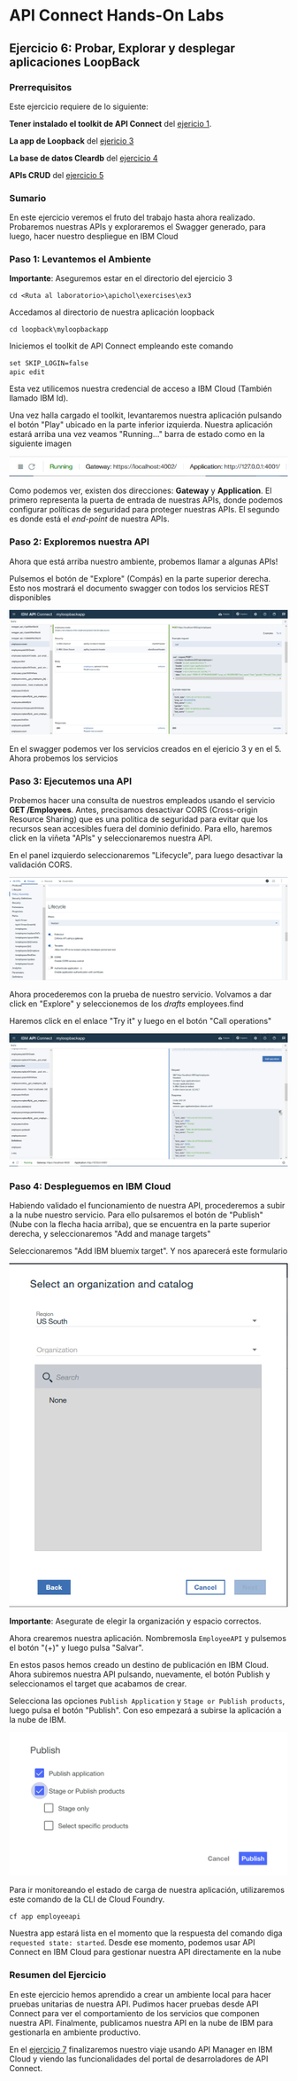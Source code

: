 # API Connect Hands-On Labs

## Ejercicio 6: Probar, Explorar y desplegar aplicaciones LoopBack

### Prerrequisitos

Este ejercicio requiere de lo siguiente:

**Tener instalado el toolkit de API Connect** del [ejericio 1](../ex1).

**La app de Loopback** del [ejericio 3](../ex3)

**La base de datos Cleardb** del [ejercicio 4](../ex4)

**APIs CRUD** del [ejercicio 5](../ex5)

### Sumario

En este ejercicio veremos el fruto del trabajo hasta ahora realizado. Probaremos nuestras APIs y exploraremos el Swagger generado, para luego, hacer nuestro despliegue en IBM Cloud

### Paso 1: Levantemos el Ambiente

**Importante**: Aseguremos estar en el directorio del ejercicio 3

```
cd <Ruta al laboratorio>\apichol\exercises\ex3
```  

Accedamos al directorio de nuestra aplicación loopback

```
cd loopback\myloopbackapp
```

Iniciemos el toolkit de API Connect empleando este comando

```
set SKIP_LOGIN=false
apic edit
```

Esta vez utilicemos nuestra credencial de acceso a IBM Cloud (También llamado IBM Id). 

Una vez halla cargado el toolkit, levantaremos nuestra aplicación pulsando el botón "Play" ubicado en la parte inferior izquierda. Nuestra aplicación estará arriba una vez veamos "Running..." barra de estado como en la siguiente imagen

![Node Running](../../images/ex6/APIC_Noderunning.png)

Como podemos ver, existen dos direcciones: **Gateway** y **Application**. El primero representa la puerta de entrada de nuestras APIs, donde podemos configurar políticas de seguridad para proteger nuestras APIs. El segundo es donde está el _end-point_ de nuestra APIs.

### Paso 2: Exploremos nuestra API

Ahora que está arriba nuestro ambiente, probemos llamar a algunas APIs!

Pulsemos el botón de "Explore" (Compás) en la parte superior derecha. Esto nos mostrará el documento swagger con todos los servicios REST disponibles

![Swagger](../../images/ex6/APIC_Swagger.png)

En el swagger podemos ver los servicios creados en el ejericio 3 y en el 5. Ahora probemos los servicios

### Paso 3: Ejecutemos una API

Probemos hacer una consulta de nuestros empleados usando el servicio **GET /Employees**. Antes, precisamos desactivar CORS (Cross-origin Resource Sharing) que es una política de seguridad para evitar que los recursos sean accesibles fuera del dominio definido. Para ello, haremos click en la viñeta "APIs" y seleccionaremos nuestra API.

En el panel izquierdo seleccionaremos "Lifecycle", para luego desactivar la validación CORS.

![Disabling CORS](../../images/ex6/APIC_DisablingCORS.png)

Ahora procederemos con la prueba de nuestro servicio. Volvamos a dar click en "Explore" y seleccionemos de los _drafts_ employees.find

Haremos click en el enlace "Try it" y luego en el botón "Call operations"

![Testing employees](../../images/ex6/APIC_TestingApi.png)

### Paso 4: Despleguemos en IBM Cloud

Habiendo validado el funcionamiento de nuestra API, procederemos a subir a la nube nuestro servicio. Para ello pulsaremos el botón de "Publish" (Nube con la flecha hacia arriba), que se encuentra en la parte superior derecha, y seleccionaremos "Add and manage targets"

Seleccionaremos "Add IBM bluemix target". Y nos aparecerá este formulario

![Publish to target](../../images/ex6/APIC_PublishToTarget.png)

**Importante**: Asegurate de elegir la organización y espacio correctos. 

Ahora crearemos nuestra aplicación. Nombremosla `EmployeeAPI` y pulsemos el botón "(+)" y luego pulsa "Salvar".

En estos pasos hemos creado un destino de publicación en IBM Cloud. Ahora subiremos nuestra API pulsando, nuevamente, el botón Publish y seleccionamos el target que acabamos de crear.

Selecciona las opciones `Publish Application` y `Stage or Publish products`, luego pulsa el botón "Publish". Con eso empezará a subirse la aplicación a la nube de IBM.

![Publish options](../../images/ex6/APIC_PublishOptions.png)

Para ir monitoreando el estado de carga de nuestra aplicación, utilizaremos este comando de la CLI de Cloud Foundry.

```
cf app employeeapi
```

Nuestra app estará lista en el momento que la respuesta del comando diga `requested state: started`. Desde ese momento, podemos usar API Connect en IBM Cloud para gestionar nuestra API directamente en la nube

### Resumen del Ejercicio

En este ejercicio hemos aprendido a crear un ambiente local para hacer pruebas unitarias de nuestra API. Pudimos hacer pruebas desde API Connect para ver el comportamiento de los servicios que componen nuestra API. Finalmente, publicamos nuestra API en la nube de IBM para gestionarla en ambiente productivo.

En el [ejercicio 7](../ex7) finalizaremos nuestro viaje usando API Manager en IBM Cloud y viendo las funcionalidades del portal de desarroladores de API Connect.
